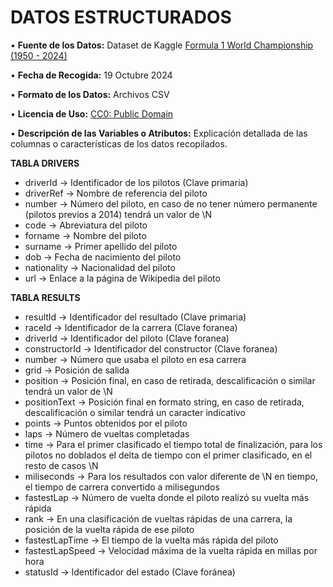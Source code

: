 # **DATOS ESTRUCTURADOS**

• **Fuente de los Datos:** Dataset de Kaggle [Formula 1 World Championship (1950 - 2024)](https://www.kaggle.com/datasets/rohanrao/formula-1-world-championship-1950-2020?select=constructors.csv)

• **Fecha de Recogida:** 19 Octubre 2024

• **Formato de los Datos:** Archivos CSV

• **Licencia de Uso:** [CC0: Public Domain](https://creativecommons.org/publicdomain/zero/1.0/)

• **Descripción de las Variables o Atributos:** Explicación detallada de las columnas o características de los datos recopilados.

**TABLA DRIVERS**
- driverId -> Identificador de los pilotos (Clave primaria)
- driverRef -> Nombre de referencia del piloto
- number -> Número del piloto, en caso de no tener número permanente (pilotos previos a 2014) tendrá un valor de \N
- code -> Abreviatura del piloto
- forname -> Nombre del piloto
- surname -> Primer apellido del piloto
- dob -> Fecha de nacimiento del piloto
- nationality -> Nacionalidad del piloto
- url -> Enlace a la página de Wikipedia del piloto

**TABLA RESULTS**
- resultId -> Identificador del resultado (Clave primaria)
- raceId -> Identificador de la carrera (Clave foranea)
- driverId -> Identificador del piloto (Clave foranea)
- constructorId -> Identificador del constructor (Clave foranea)
- number -> Número que usaba el piloto en esa carrera
- grid -> Posición de salida
- position -> Posición final, en caso de retirada, descalificación o similar tendrá un valor de \N
- positionText -> Posición final en formato string, en caso de retirada, descalificación o similar tendrá un caracter indicativo
- points -> Puntos obtenidos por el piloto
- laps -> Número de vueltas completadas
- time -> Para el primer clasificado el tiempo total de finalización, para los pilotos no doblados el delta de tiempo con el primer clasificado, en el resto de casos \N
- miliseconds -> Para los resultados con valor diferente de \N en tiempo, el tiempo de carrera convertido a milisegundos
- fastestLap -> Número de vuelta donde el piloto realizó su vuelta más rápida
- rank -> En una clasificación de vueltas rápidas de una carrera, la posición de la vuelta rápida de ese piloto
- fastestLapTime -> El tiempo de la vuelta más rápida del piloto
- fastestLapSpeed -> Velocidad máxima de la vuelta rápida en millas por hora
- statusId -> Identificador del estado (Clave foránea)
